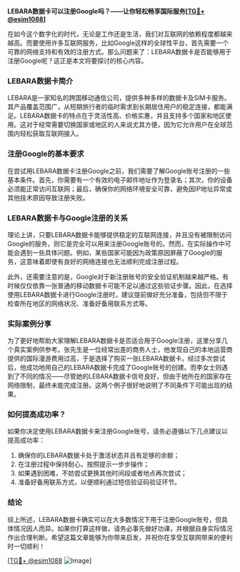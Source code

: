**LEBARA数据卡可以注册Google吗？——让你轻松畅享国际服务[[TG💪+ @esim1088](https://t.me/s/esim1088)]**

在如今这个数字化的时代，无论是工作还是生活，我们对互联网的依赖程度都越来越高。而要使用许多互联网服务，比如Google这样的全球性平台，首先需要一个可靠的网络支持和有效的注册方式。那么问题来了：LEBARA数据卡是否能够用于注册Google呢？这正是本文将要探讨的核心内容。

### LEBARA数据卡简介

LEBARA是一家知名的跨国移动通信公司，提供多种多样的数据卡及SIM卡服务。其产品覆盖范围广，从短期旅行者的临时需求到长期居住用户的稳定连接，都能满足。LEBARA数据卡的特点在于灵活性高、价格实惠，并且支持多个国家和地区使用。这对于经常需要切换国家或地区的人来说尤其方便，因为它允许用户在全球范围内轻松获取互联网接入。

### 注册Google的基本要求

在尝试用LEBARA数据卡注册Google之前，我们需要了解Google账号注册的一些基本条件。首先，你需要有一个有效的电子邮件地址作为登录名；其次，你的设备必须能正常访问互联网；最后，确保你的网络环境安全可靠，避免因IP地址异常或其他技术原因导致注册失败。

### LEBARA数据卡与Google注册的关系

理论上讲，只要LEBARA数据卡能够提供稳定的互联网连接，并且没有被限制访问Google的服务，则它是完全可以用来注册Google账号的。然而，在实际操作中可能会遇到一些具体问题。例如，某些国家可能因为政策原因屏蔽了Google的服务，这意味着即使有良好的网络连接也无法顺利完成注册过程。

此外，还需要注意的是，Google对于新注册账号的安全验证机制越来越严格。有时候仅仅依靠一张普通的移动数据卡可能不足以通过这些验证步骤。因此，在选择使用LEBARA数据卡进行Google注册时，建议提前做好充分准备，包括但不限于检查所在地区的网络状况、准备好备用联系方式等。

### 实际案例分享

为了更好地帮助大家理解LEBARA数据卡是否适合用于Google注册，这里分享几个真实案例供参考。张先生是一位经常出差的商务人士，他发现自己的本地运营商提供的国际漫游费用过高，于是选择了购买一张LEBARA数据卡。经过多次尝试后，他成功地用自己的LEBARA数据卡完成了Google账号的创建。而李女士则遇到了不同的情况——尽管她的LEBARA数据卡信号良好，但由于她所在的国家存在网络限制，最终未能完成注册。这两个例子很好地说明了不同条件下可能出现的结果。

### 如何提高成功率？

如果你决定使用LEBARA数据卡来注册Google账号，请务必遵循以下几点建议以提高成功率：
1. 确保你的LEBARA数据卡处于激活状态并且有足够的余额；
2. 在注册过程中保持耐心，按照提示一步步操作；
3. 如果遇到困难，不妨尝试更换其他时间段或者地点再次尝试；
4. 准备好备用联系方式，以便顺利通过短信验证码验证环节。

### 结论

综上所述，LEBARA数据卡确实可以在大多数情况下用于注册Google账号，但具体情况因人而异。如果你打算这样做，请务必事先做好功课，并根据自身实际情况作出合理判断。希望这篇文章能够为你带来启发，并祝你在享受互联网带来的便利时一切顺利！

[[TG💪+ @esim1088](https://t.me/s/esim1088) ![Image](https://i.postimg.cc/4NQfJmqS/Snipaste-2025-05-13-00-14-12.png)]